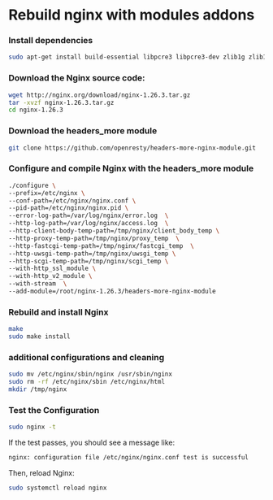 # Rebuild nginx with modules addons

### Install dependencies

```sh
sudo apt-get install build-essential libpcre3 libpcre3-dev zlib1g zlib1g-dev libssl-dev
```

### Download the Nginx source code:

```sh
wget http://nginx.org/download/nginx-1.26.3.tar.gz
tar -xvzf nginx-1.26.3.tar.gz
cd nginx-1.26.3
```

### Download the headers_more module

```sh
git clone https://github.com/openresty/headers-more-nginx-module.git
```

### Configure and compile Nginx with the headers_more module

```sh
./configure \
--prefix=/etc/nginx \
--conf-path=/etc/nginx/nginx.conf \
--pid-path=/etc/nginx/nginx.pid \
--error-log-path=/var/log/nginx/error.log  \
--http-log-path=/var/log/nginx/access.log  \
--http-client-body-temp-path=/tmp/nginx/client_body_temp \
--http-proxy-temp-path=/tmp/nginx/proxy_temp  \
--http-fastcgi-temp-path=/tmp/nginx/fastcgi_temp  \
--http-uwsgi-temp-path=/tmp/nginx/uwsgi_temp \
--http-scgi-temp-path=/tmp/nginx/scgi_temp \
--with-http_ssl_module \
--with-http_v2_module \
--with-stream  \
--add-module=/root/nginx-1.26.3/headers-more-nginx-module
```

### Rebuild and install Nginx

```sh
make
sudo make install
```

### additional configurations and cleaning

```sh
sudo mv /etc/nginx/sbin/nginx /usr/sbin/nginx
sudo rm -rf /etc/nginx/sbin /etc/nginx/html
mkdir /tmp/nginx
```

### Test the Configuration

```sh
sudo nginx -t
```

If the test passes, you should see a message like:

```sh
nginx: configuration file /etc/nginx/nginx.conf test is successful
```

Then, reload Nginx:

```sh
sudo systemctl reload nginx
```
